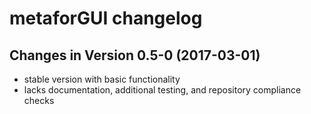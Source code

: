 # metaforGUI changelog

## Changes in Version 0.5-0 (2017-03-01)
* stable version with basic functionality
* lacks documentation, additional testing, and repository compliance checks

